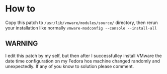 # How to
Copy this patch to `/usr/lib/vmware/modules/source/` directory, then rerun your installation like normally `vmware-modconfig --console --install-all`

## WARNING
I edit this patch by my self, but then after I successfulley install VMware the date time configuration on my Fedora hos machine changed randomly and unexpectedly. If any of you know to solution please comment.
